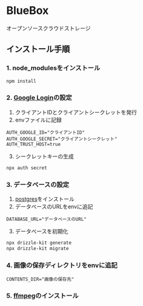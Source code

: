 # BlueBox
オープンソースクラウドストレージ

## インストール手順
### 1. node_modulesをインストール
```bash
npm install
```
### 2. [Google Login](https://console.cloud.google.com/)の設定
1. クライアントIDとクライアントシークレットを発行
2. envファイルに記録
```
AUTH_GOOGLE_ID="クライアントID"
AUTH_GOOGLE_SECRET="クライアントシークレット"
AUTH_TRUST_HOST=true
```
3. シークレットキーの生成
```bash
npx auth secret
```
### 3. データベースの設定
1. [postgres](https://www.postgresql.org/download/)をインストール
2. データベースのURLをenvに追記
```
DATABASE_URL="データベースのURL"
```
3. データベースを初期化
```bash
npx drizzle-kit generate
npx drizzle-kit migrate
```
### 4. 画像の保存ディレクトリをenvに追記
```
CONTENTS_DIR="画像の保存先"
```
### 5. [ffmpeg](https://ffmpeg.org/download.html)のインストール
